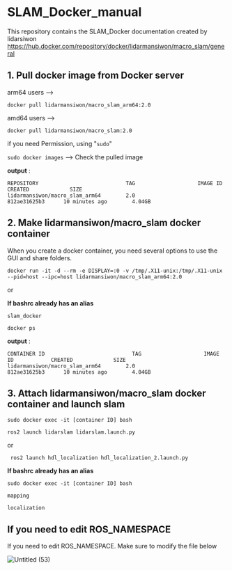 # SLAM_Docker_manual
This repository contains the SLAM_Docker documentation created by lidarsiwon
https://hub.docker.com/repository/docker/lidarmansiwon/macro_slam/general

## 1. Pull docker image from Docker server

arm64 users --> 
``` 
docker pull lidarmansiwon/macro_slam_arm64:2.0
```

amd64 users -->
```
docker pull lidarmansiwon/macro_slam:2.0
```

if you need Permission, using "```sudo```"

``` sudo docker images ```  --> Check the pulled image

**output** :  

```
REPOSITORY                            TAG                    IMAGE ID            CREATED             SIZE
lidarmansiwon/macro_slam_arm64        2.0                    812ae31625b3      10 minutes ago        4.04GB
```

## 2. Make lidarmansiwon/macro_slam docker container  

When you create a docker container, you need several options to use the GUI and share folders.

``` 
docker run -it -d --rm -e DISPLAY=:0 -v /tmp/.X11-unix:/tmp/.X11-unix --pid=host --ipc=host lidarmansiwon/macro_slam_arm64:2.0
```

or

**If bashrc already has an alias** 

```
slam_docker
``` 


```
docker ps
```

**output** :  

```
CONTAINER ID                            TAG                    IMAGE ID            CREATED             SIZE
lidarmansiwon/macro_slam_arm64        2.0                    812ae31625b3      10 minutes ago        4.04GB
```

## 3. Attach lidarmansiwon/macro_slam docker container and launch slam

``` sudo docker exec -it [container ID] bash ```

``` ros2 launch lidarslam lidarslam.launch.py ```

or 

``` ros2 launch hdl_localization hdl_localization_2.launch.py```

**If bashrc already has an alias** 

``` sudo docker exec -it [container ID] bash ```

``` mapping ``` 

``` localization ```

## If you need to edit ROS_NAMESPACE 

If you need to edit ROS_NAMESPACE. Make sure to modify the file below

![Untitled (53)](https://github.com/lidarmansiwon/SLAM_Docker_manual/assets/117976120/bb923350-f9fc-46d6-95e4-7216e20b7f9e)


